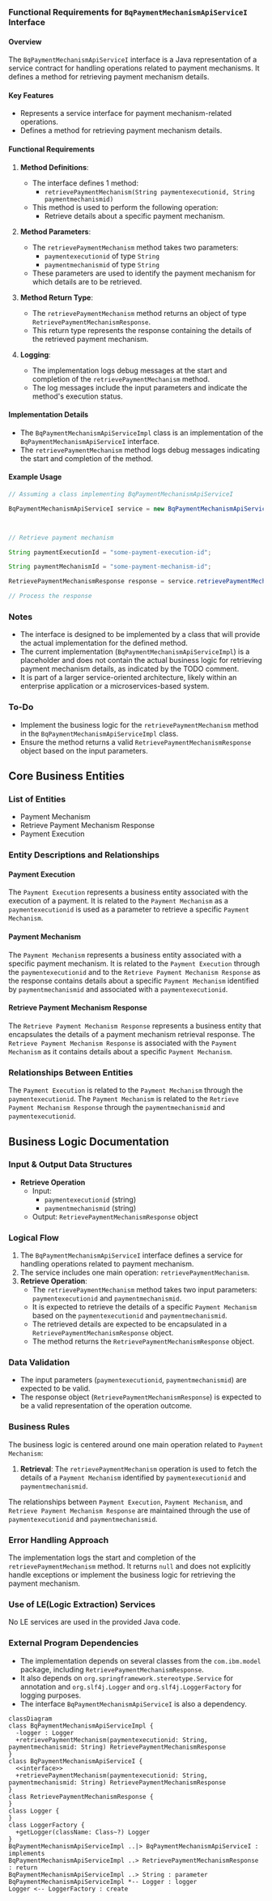 ### Functional Requirements for `BqPaymentMechanismApiServiceI` Interface

#### Overview

The `BqPaymentMechanismApiServiceI` interface is a Java representation of a service contract for handling operations related to payment mechanisms. It defines a method for retrieving payment mechanism details.

#### Key Features

*   Represents a service interface for payment mechanism-related operations.
*   Defines a method for retrieving payment mechanism details.

#### Functional Requirements

1.  **Method Definitions**:
    *   The interface defines 1 method:
        *   `retrievePaymentMechanism(String paymentexecutionid, String paymentmechanismid)`
    *   This method is used to perform the following operation:
        *   Retrieve details about a specific payment mechanism.

2.  **Method Parameters**:
    *   The `retrievePaymentMechanism` method takes two parameters:
        *   `paymentexecutionid` of type `String`
        *   `paymentmechanismid` of type `String`
    *   These parameters are used to identify the payment mechanism for which details are to be retrieved.

3.  **Method Return Type**:
    *   The `retrievePaymentMechanism` method returns an object of type `RetrievePaymentMechanismResponse`.
    *   This return type represents the response containing the details of the retrieved payment mechanism.

4.  **Logging**:
    *   The implementation logs debug messages at the start and completion of the `retrievePaymentMechanism` method.
    *   The log messages include the input parameters and indicate the method's execution status.

#### Implementation Details

*   The `BqPaymentMechanismApiServiceImpl` class is an implementation of the `BqPaymentMechanismApiServiceI` interface.
*   The `retrievePaymentMechanism` method logs debug messages indicating the start and completion of the method.

#### Example Usage

```java
// Assuming a class implementing BqPaymentMechanismApiServiceI
BqPaymentMechanismApiServiceI service = new BqPaymentMechanismApiServiceImpl();

// Retrieve payment mechanism
String paymentExecutionId = "some-payment-execution-id";
String paymentMechanismId = "some-payment-mechanism-id";
RetrievePaymentMechanismResponse response = service.retrievePaymentMechanism(paymentExecutionId, paymentMechanismId);
// Process the response
```

### Notes

*   The interface is designed to be implemented by a class that will provide the actual implementation for the defined method.
*   The current implementation (`BqPaymentMechanismApiServiceImpl`) is a placeholder and does not contain the actual business logic for retrieving payment mechanism details, as indicated by the TODO comment.
*   It is part of a larger service-oriented architecture, likely within an enterprise application or a microservices-based system.

### To-Do

*   Implement the business logic for the `retrievePaymentMechanism` method in the `BqPaymentMechanismApiServiceImpl` class.
*   Ensure the method returns a valid `RetrievePaymentMechanismResponse` object based on the input parameters.



## Core Business Entities
### List of Entities
* Payment Mechanism
* Retrieve Payment Mechanism Response
* Payment Execution

### Entity Descriptions and Relationships
#### Payment Execution
The `Payment Execution` represents a business entity associated with the execution of a payment. It is related to the `Payment Mechanism` as a `paymentexecutionid` is used as a parameter to retrieve a specific `Payment Mechanism`.

#### Payment Mechanism
The `Payment Mechanism` represents a business entity associated with a specific payment mechanism. It is related to the `Payment Execution` through the `paymentexecutionid` and to the `Retrieve Payment Mechanism Response` as the response contains details about a specific `Payment Mechanism` identified by `paymentmechanismid` and associated with a `paymentexecutionid`.

#### Retrieve Payment Mechanism Response
The `Retrieve Payment Mechanism Response` represents a business entity that encapsulates the details of a payment mechanism retrieval response. The `Retrieve Payment Mechanism Response` is associated with the `Payment Mechanism` as it contains details about a specific `Payment Mechanism`.

### Relationships Between Entities
The `Payment Execution` is related to the `Payment Mechanism` through the `paymentexecutionid`.
The `Payment Mechanism` is related to the `Retrieve Payment Mechanism Response` through the `paymentmechanismid` and `paymentexecutionid`.



## Business Logic Documentation
### Input & Output Data Structures

* **Retrieve Operation**
  - Input: 
    - `paymentexecutionid` (string)
    - `paymentmechanismid` (string)
  - Output: `RetrievePaymentMechanismResponse` object

### Logical Flow

1. The `BqPaymentMechanismApiServiceI` interface defines a service for handling operations related to payment mechanism.
2. The service includes one main operation: `retrievePaymentMechanism`.
3. **Retrieve Operation**:
   - The `retrievePaymentMechanism` method takes two input parameters: `paymentexecutionid` and `paymentmechanismid`.
   - It is expected to retrieve the details of a specific `Payment Mechanism` based on the `paymentexecutionid` and `paymentmechanismid`.
   - The retrieved details are expected to be encapsulated in a `RetrievePaymentMechanismResponse` object.
   - The method returns the `RetrievePaymentMechanismResponse` object.

### Data Validation

- The input parameters (`paymentexecutionid`, `paymentmechanismid`) are expected to be valid.
- The response object (`RetrievePaymentMechanismResponse`) is expected to be a valid representation of the operation outcome.

### Business Rules

The business logic is centered around one main operation related to `Payment Mechanism`:
1. **Retrieval**: The `retrievePaymentMechanism` operation is used to fetch the details of a `Payment Mechanism` identified by `paymentexecutionid` and `paymentmechanismid`.

The relationships between `Payment Execution`, `Payment Mechanism`, and `Retrieve Payment Mechanism Response` are maintained through the use of `paymentexecutionid` and `paymentmechanismid`.

### Error Handling Approach

The implementation logs the start and completion of the `retrievePaymentMechanism` method. It returns `null` and does not explicitly handle exceptions or implement the business logic for retrieving the payment mechanism.

### Use of LE(Logic Extraction) Services

No LE services are used in the provided Java code.

### External Program Dependencies

- The implementation depends on several classes from the `com.ibm.model` package, including `RetrievePaymentMechanismResponse`.
- It also depends on `org.springframework.stereotype.Service` for annotation and `org.slf4j.Logger` and `org.slf4j.LoggerFactory` for logging purposes.
- The interface `BqPaymentMechanismApiServiceI` is also a dependency.



```mermaid
classDiagram
class BqPaymentMechanismApiServiceImpl {
  -logger : Logger
  +retrievePaymentMechanism(paymentexecutionid: String, paymentmechanismid: String) RetrievePaymentMechanismResponse
}
class BqPaymentMechanismApiServiceI {
  <<interface>>
  +retrievePaymentMechanism(paymentexecutionid: String, paymentmechanismid: String) RetrievePaymentMechanismResponse
}
class RetrievePaymentMechanismResponse {
}
class Logger {
}
class LoggerFactory {
  +getLogger(className: Class~?) Logger
}
BqPaymentMechanismApiServiceImpl ..|> BqPaymentMechanismApiServiceI : implements
BqPaymentMechanismApiServiceImpl ..> RetrievePaymentMechanismResponse : return
BqPaymentMechanismApiServiceImpl ..> String : parameter
BqPaymentMechanismApiServiceImpl *-- Logger : logger
Logger <-- LoggerFactory : create
```



